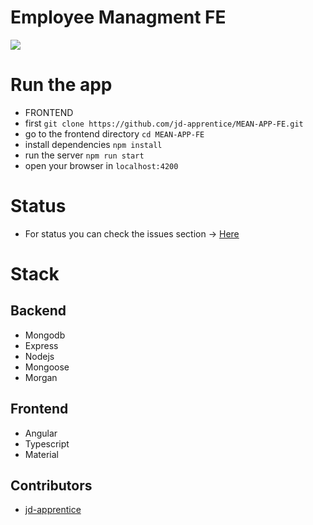 # Employee Managment FE

<img src="https://eezee.sg/blog/wp-content/uploads/2018/06/Artboard-3@3x-1200x675.png">

# Run the app

- FRONTEND
- first ```git clone https://github.com/jd-apprentice/MEAN-APP-FE.git```
- go to the frontend directory ```cd MEAN-APP-FE```
- install dependencies ```npm install```
- run the server ```npm run start```
- open your browser in ```localhost:4200```

# Status

- For status you can check the issues section -> [Here](https://github.com/jd-apprentice/MEAN-APP/issues/5)

# Stack

## Backend

- Mongodb
- Express
- Nodejs
- Mongoose
- Morgan

## Frontend

- Angular
- Typescript
- Material

## Contributors

- [jd-apprentice](https://github.com/jd-apprentice)
